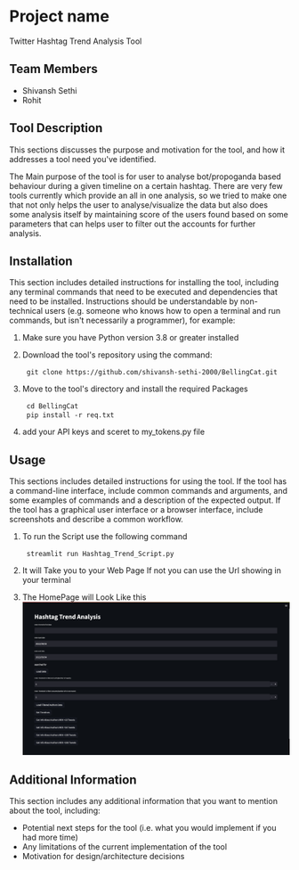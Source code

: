 # Project name
Twitter Hashtag Trend Analysis Tool
## Team Members
- Shivansh Sethi
- Rohit

## Tool Description
This sections discusses the purpose and motivation for the tool, and how it addresses a tool need you've identified.

The Main purpose of the tool is for user to analyse bot/propoganda based behaviour during a given timeline on a certain hashtag.
There are very few tools currently which provide an all in one analysis, so we tried to make one that not only helps the user to analyse/visualize the data but also does some analysis itself by maintaining score of the users found based on some parameters that can helps user to filter out the accounts for further analysis.

## Installation
This section includes detailed instructions for installing the tool, including any terminal commands that need to be executed and dependencies that need to be installed. Instructions should be understandable by non-technical users (e.g. someone who knows how to open a terminal and run commands, but isn't necessarily a programmer), for example:

1. Make sure you have Python version 3.8 or greater installed

2. Download the tool's repository using the command:

        git clone https://github.com/shivansh-sethi-2000/BellingCat.git

3. Move to the tool's directory and install the required Packages

        cd BellingCat
        pip install -r req.txt

4. add your API keys and sceret to my_tokens.py file

## Usage
This sections includes detailed instructions for using the tool. If the tool has a command-line interface, include common commands and arguments, and some examples of commands and a description of the expected output. If the tool has a graphical user interface or a browser interface, include screenshots and describe a common workflow.

1. To run the Script use the following command

        streamlit run Hashtag_Trend_Script.py

2. It will Take you to your Web Page If not you can use the Url showing in your terminal

3. The HomePage will Look Like this
    ![What is this](images/main.png)

## Additional Information
This section includes any additional information that you want to mention about the tool, including:
- Potential next steps for the tool (i.e. what you would implement if you had more time)
- Any limitations of the current implementation of the tool
- Motivation for design/architecture decisions
